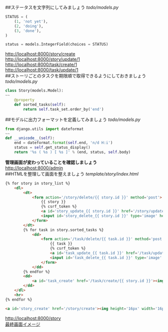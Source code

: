 ##ステータスを文字列にしてみましょう
*todo/models.py*
```Python
STATUS = (
	(1, 'not yet'),
	(2, 'doing'),
	(3, 'done'),
)

status = models.IntegerField(choices = STATUS)
```
[http://localhost:8000/story/create](http://localhost:8000/story/create)  
[http://localhost:8000/story/update/1](http://localhost:8000/story/update/1)  
[http://localhost:8000/task/create/1](http://localhost:8000/task/create/1)  
[http://localhost:8000/task/update/1](http://localhost:8000/task/update/1)  
##ストーリごとのタスクを期限順で取得できるようにしておきましょう
*todo/models.py*
```Python
class Story(models.Model):
~~
	@property
	def sorted_tasks(self):
		return self.task_set.order_by('end')
```
##モデルに出力フォーマットを定義してみましょう
*todo/models.py*
```Python
from django.utils import dateformat
~~
def __unicode__(self):
	end = dateformat.format(self.end, 'n/d H:i')
	status = self.get_status_display()
	return '%s ( %s ) [ %s ]' % (end, status, self.body)
```
**管理画面が変わっていることを確認しましょう**  
[http://localhost:8000/admin](http://localhost:8000/admin)  
##HTMLを整理して画面を整えましょう
*template/story/index.html*
```HTML
{% for story in story_list %}
	<dl>
		<dt>
			<form action='/story/delete/{{ story.id }}' method='post'>
				{{ story }}
				{% csrf_token %}
				<a id='story_update_{{ story.id }}' href='/story/update/{{ story.id }}'><img height='16px' width='16px' src='https://raw.githubusercontent.com/tenshiPure/pyweb/master/django/step04/images/edit.png'></a>
				<input id='story_delete_{{ story.id }}' type='image' height='16px' width='16px' src='https://raw.githubusercontent.com/tenshiPure/pyweb/master/django/step04/images/trash.png'>
			</form>
		</dt>
		{% for task in story.sorted_tasks %}
			<dd>
				<form action='/task/delete/{{ task.id }}' method='post'>
					{{ task }}
					{% csrf_token %}
					<a id='task_update_{{ task.id }}' href='/task/update/{{ task.id }}'><img height='16px' width='16px' src='https://raw.githubusercontent.com/tenshiPure/pyweb/master/django/step04/images/edit.png'></a>
					<input id='task_delete_{{ task.id }}' type='image' height='16px' width='16px' src='https://raw.githubusercontent.com/tenshiPure/pyweb/master/django/step04/images/trash.png'>
				</form>
			</dd>
		{% endfor %}
		<dd>
			<a id='task_create' href='/task/create/{{ story.id }}'><img height='16px' width='16px' src='https://raw.githubusercontent.com/tenshiPure/pyweb/master/django/step04/images/plus.png'></a>
		</dd>
	</dl>
	<hr>
{% endfor %}

<a id='story_create' href='/story/create'><img height='16px' width='16px' src='https://raw.githubusercontent.com/tenshiPure/pyweb/master/django/step04/images/plus.png'></a>
```
[http://localhost:8000/story](http://localhost:8000/story)  
[最終画面イメージ](https://github.com/tenshiPure/pyweb/blob/master/django/step04/images/last.png)
